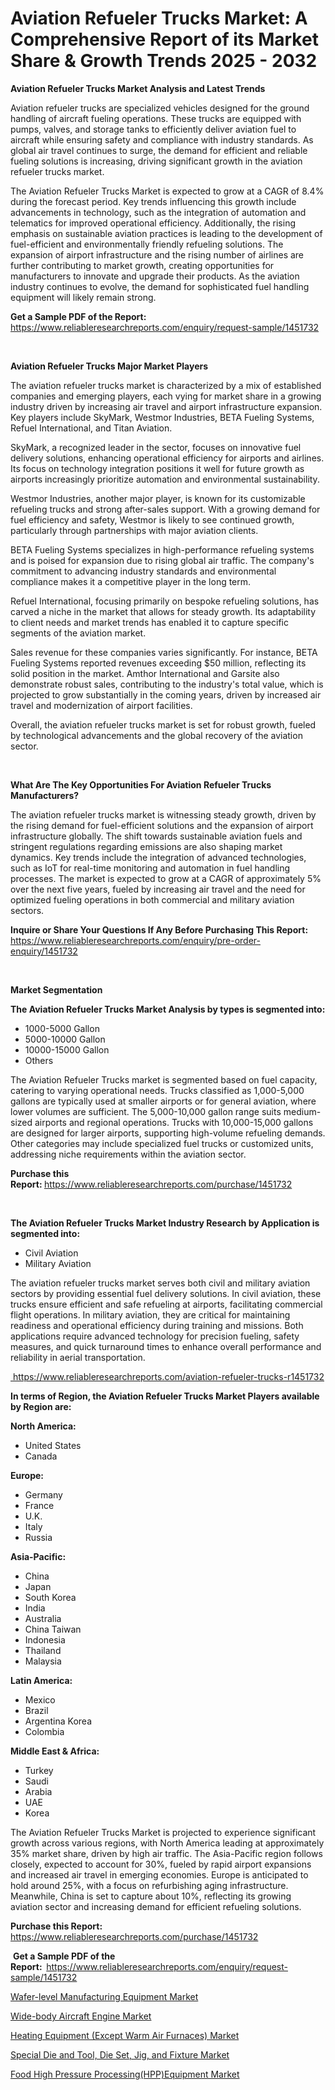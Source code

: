 <p><h1>Aviation Refueler Trucks Market: A Comprehensive Report of its Market Share & Growth Trends 2025 - 2032</h1></p><p><strong>Aviation Refueler Trucks Market Analysis and Latest Trends</strong></p>
<p><p>Aviation refueler trucks are specialized vehicles designed for the ground handling of aircraft fueling operations. These trucks are equipped with pumps, valves, and storage tanks to efficiently deliver aviation fuel to aircraft while ensuring safety and compliance with industry standards. As global air travel continues to surge, the demand for efficient and reliable fueling solutions is increasing, driving significant growth in the aviation refueler trucks market.</p><p>The Aviation Refueler Trucks Market is expected to grow at a CAGR of 8.4% during the forecast period. Key trends influencing this growth include advancements in technology, such as the integration of automation and telematics for improved operational efficiency. Additionally, the rising emphasis on sustainable aviation practices is leading to the development of fuel-efficient and environmentally friendly refueling solutions. The expansion of airport infrastructure and the rising number of airlines are further contributing to market growth, creating opportunities for manufacturers to innovate and upgrade their products. As the aviation industry continues to evolve, the demand for sophisticated fuel handling equipment will likely remain strong.</p></p>
<p><strong>Get a Sample PDF of the Report:&nbsp;</strong> <a href="https://www.reliableresearchreports.com/enquiry/request-sample/1451732?utm_campaign=3545&utm_medium=2&utm_source=Github&utm_content=ia&utm_term=30032025&utm_id=aviation-refueler-trucks">https://www.reliableresearchreports.com/enquiry/request-sample/1451732</a></p>
<p>&nbsp;</p>
<p><strong>Aviation Refueler Trucks Major Market Players</strong></p>
<p><p>The aviation refueler trucks market is characterized by a mix of established companies and emerging players, each vying for market share in a growing industry driven by increasing air travel and airport infrastructure expansion. Key players include SkyMark, Westmor Industries, BETA Fueling Systems, Refuel International, and Titan Aviation.</p><p>SkyMark, a recognized leader in the sector, focuses on innovative fuel delivery solutions, enhancing operational efficiency for airports and airlines. Its focus on technology integration positions it well for future growth as airports increasingly prioritize automation and environmental sustainability.</p><p>Westmor Industries, another major player, is known for its customizable refueling trucks and strong after-sales support. With a growing demand for fuel efficiency and safety, Westmor is likely to see continued growth, particularly through partnerships with major aviation clients.</p><p>BETA Fueling Systems specializes in high-performance refueling systems and is poised for expansion due to rising global air traffic. The company's commitment to advancing industry standards and environmental compliance makes it a competitive player in the long term.</p><p>Refuel International, focusing primarily on bespoke refueling solutions, has carved a niche in the market that allows for steady growth. Its adaptability to client needs and market trends has enabled it to capture specific segments of the aviation market.</p><p>Sales revenue for these companies varies significantly. For instance, BETA Fueling Systems reported revenues exceeding $50 million, reflecting its solid position in the market. Amthor International and Garsite also demonstrate robust sales, contributing to the industry's total value, which is projected to grow substantially in the coming years, driven by increased air travel and modernization of airport facilities.</p><p>Overall, the aviation refueler trucks market is set for robust growth, fueled by technological advancements and the global recovery of the aviation sector.</p></p>
<p>&nbsp;</p>
<p><strong>What Are The Key Opportunities For Aviation Refueler Trucks Manufacturers?</strong></p>
<p><p>The aviation refueler trucks market is witnessing steady growth, driven by the rising demand for fuel-efficient solutions and the expansion of airport infrastructure globally. The shift towards sustainable aviation fuels and stringent regulations regarding emissions are also shaping market dynamics. Key trends include the integration of advanced technologies, such as IoT for real-time monitoring and automation in fuel handling processes. The market is expected to grow at a CAGR of approximately 5% over the next five years, fueled by increasing air travel and the need for optimized fueling operations in both commercial and military aviation sectors.</p></p>
<p><strong>Inquire or Share Your Questions If Any Before Purchasing This Report:</strong> <a href="https://www.reliableresearchreports.com/enquiry/pre-order-enquiry/1451732?utm_campaign=3545&utm_medium=2&utm_source=Github&utm_content=ia&utm_term=30032025&utm_id=aviation-refueler-trucks">https://www.reliableresearchreports.com/enquiry/pre-order-enquiry/1451732</a></p>
<p>&nbsp;</p>
<p><strong>Market Segmentation</strong></p>
<p><strong>The Aviation Refueler Trucks Market Analysis by types is segmented into:</strong></p>
<p><ul><li>1000-5000 Gallon</li><li>5000-10000 Gallon</li><li>10000-15000 Gallon</li><li>Others</li></ul></p>
<p><p>The Aviation Refueler Trucks market is segmented based on fuel capacity, catering to varying operational needs. Trucks classified as 1,000-5,000 gallons are typically used at smaller airports or for general aviation, where lower volumes are sufficient. The 5,000-10,000 gallon range suits medium-sized airports and regional operations. Trucks with 10,000-15,000 gallons are designed for larger airports, supporting high-volume refueling demands. Other categories may include specialized fuel trucks or customized units, addressing niche requirements within the aviation sector.</p></p>
<p><strong>Purchase this Report:&nbsp;</strong><a href="https://www.reliableresearchreports.com/purchase/1451732?utm_campaign=3545&utm_medium=2&utm_source=Github&utm_content=ia&utm_term=30032025&utm_id=aviation-refueler-trucks">https://www.reliableresearchreports.com/purchase/1451732</a></p>
<p>&nbsp;</p>
<p><strong>The Aviation Refueler Trucks Market Industry Research by Application is segmented into:</strong></p>
<p><ul><li>Civil Aviation</li><li>Military Aviation</li></ul></p>
<p><p>The aviation refueler trucks market serves both civil and military aviation sectors by providing essential fuel delivery solutions. In civil aviation, these trucks ensure efficient and safe refueling at airports, facilitating commercial flight operations. In military aviation, they are critical for maintaining readiness and operational efficiency during training and missions. Both applications require advanced technology for precision fueling, safety measures, and quick turnaround times to enhance overall performance and reliability in aerial transportation.</p></p>
<p><a href="https://www.reliableresearchreports.com/aviation-refueler-trucks-r1451732?utm_campaign=3545&utm_medium=2&utm_source=Github&utm_content=ia&utm_term=30032025&utm_id=aviation-refueler-trucks">&nbsp;https://www.reliableresearchreports.com/aviation-refueler-trucks-r1451732</a></p>
<p><strong>In terms of Region, the Aviation Refueler Trucks Market Players available by Region are:</strong></p>
<p>
    <p> <strong> North America: </strong>
        <ul>
            <li>United States</li>
            <li>Canada</li>
        </ul>
        </p> 
    <p> <strong> Europe: </strong>
        <ul>
            <li>Germany</li>
            <li>France</li>
            <li>U.K.</li>
            <li>Italy</li>
            <li>Russia</li>
        </ul>
        </p> 
    <p> <strong> Asia-Pacific: </strong>
        <ul>
            <li>China</li>
            <li>Japan</li>
            <li>South Korea</li>
            <li>India</li>
            <li>Australia</li>
            <li>China Taiwan</li>
            <li>Indonesia</li>
            <li>Thailand</li>
            <li>Malaysia</li>
        </ul>
        </p> 
    <p> <strong> Latin America: </strong>
        <ul>
            <li>Mexico</li>
            <li>Brazil</li>
            <li>Argentina Korea</li>
            <li>Colombia</li>
        </ul>
        </p> 
    <p> <strong> Middle East & Africa: </strong>
        <ul>
            <li>Turkey</li>
            <li>Saudi</li>
            <li>Arabia</li>
            <li>UAE</li>
            <li>Korea</li>
        </ul>
    </p>
    </p>
<p><p>The Aviation Refueler Trucks Market is projected to experience significant growth across various regions, with North America leading at approximately 35% market share, driven by high air traffic. The Asia-Pacific region follows closely, expected to account for 30%, fueled by rapid airport expansions and increased air travel in emerging economies. Europe is anticipated to hold around 25%, with a focus on refurbishing aging infrastructure. Meanwhile, China is set to capture about 10%, reflecting its growing aviation sector and increasing demand for efficient refueling solutions.</p></p>
<p><strong>Purchase this Report: </strong><a href="https://www.reliableresearchreports.com/purchase/1451732?utm_campaign=3545&utm_medium=2&utm_source=Github&utm_content=ia&utm_term=30032025&utm_id=aviation-refueler-trucks">https://www.reliableresearchreports.com/purchase/1451732</a></p>
<p>&nbsp;<strong>Get a Sample PDF of the Report:&nbsp;&nbsp;</strong><a href="https://www.reliableresearchreports.com/enquiry/request-sample/1451732?utm_campaign=3545&utm_medium=2&utm_source=Github&utm_content=ia&utm_term=30032025&utm_id=aviation-refueler-trucks">https://www.reliableresearchreports.com/enquiry/request-sample/1451732</a></p>
<p><strong></strong></p>
<p><p><a href="https://www.linkedin.com/pulse/strategic-insights-global-wafer-level-manufacturing-equipment-bgzve?utm_campaign=3545&utm_medium=2&utm_source=Github&utm_content=ia&utm_term=30032025&utm_id=aviation-refueler-trucks">Wafer-level Manufacturing Equipment Market</a></p><p><a href="https://www.linkedin.com/pulse/wide-body-aircraft-engine-market-overview-analyzing-trends-projecting-ww8je?utm_campaign=3545&utm_medium=2&utm_source=Github&utm_content=ia&utm_term=30032025&utm_id=aviation-refueler-trucks">Wide-body Aircraft Engine Market</a></p><p><a href="https://www.linkedin.com/pulse/heating-equipment-except-warm-air-furnaces-market-size-forecast-9zite?utm_campaign=3545&utm_medium=2&utm_source=Github&utm_content=ia&utm_term=30032025&utm_id=aviation-refueler-trucks">Heating Equipment (Except Warm Air Furnaces) Market</a></p><p><a href="https://www.linkedin.com/pulse/special-die-tool-set-jig-fixture-market-analysis-major-challenges-wkzpe?utm_campaign=3545&utm_medium=2&utm_source=Github&utm_content=ia&utm_term=30032025&utm_id=aviation-refueler-trucks">Special Die and Tool, Die Set, Jig, and Fixture Market</a></p><p><a href="https://www.linkedin.com/pulse/food-high-pressure-processinghppequipment-market-research-report-5kqve?utm_campaign=3545&utm_medium=2&utm_source=Github&utm_content=ia&utm_term=30032025&utm_id=aviation-refueler-trucks">Food High Pressure Processing(HPP)Equipment Market</a></p></p>